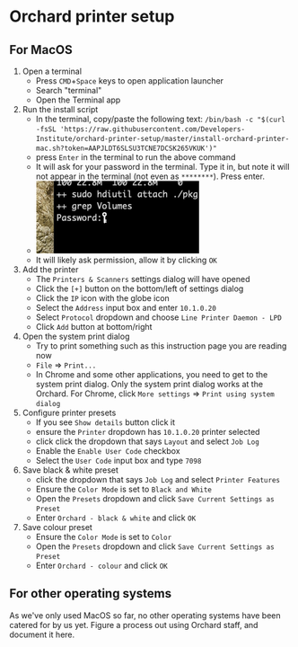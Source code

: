 # Orchard printer setup

## For MacOS

1. Open a terminal
    - Press `CMD`+`Space` keys to open application launcher
    - Search "terminal"
    - Open the Terminal app
2. Run the install script
    - In the terminal, copy/paste the following text: `/bin/bash -c "$(curl -fsSL 'https://raw.githubusercontent.com/Developers-Institute/orchard-printer-setup/master/install-orchard-printer-mac.sh?token=AAPJLDT6SLSU3TCNE7DCSK265VKUK')"`
    - press `Enter` in the terminal to run the above command
    - It will ask for your password in the terminal. Type it in, but note it will not appear in the terminal (not even as `********`). Press enter.
    - ![screenshot-password.png](screenshot-password.png)
    - It will likely ask permission, allow it by clicking `OK`
3. Add the printer
    - The `Printers & Scanners` settings dialog will have opened
    - Click the `[+]` button on the bottom/left of settings dialog
    - Click the `IP` icon with the globe icon
    - Select the `Address` input box and enter `10.1.0.20`
    - Select `Protocol` dropdown and choose `Line Printer Daemon - LPD`
    - Click `Add` button at bottom/right
4. Open the system print dialog
    - Try to print something such as this instruction page you are reading now
    - `File` => `Print...`
    - In Chrome and some other applications, you need to get to the system print dialog. Only the system print dialog works at the Orchard. For Chrome, click `More settings` => `Print using system dialog`
5. Configure printer presets
    - If you see `Show details` button click it
    - ensure the `Printer` dropdown has `10.1.0.20` printer selected
    - click click the dropdown that says `Layout` and select `Job Log`
    - Enable the `Enable User Code` checkbox
    - Select the `User Code` input box and type `7098`
6. Save black & white preset
    - click the dropdown that says `Job Log` and select `Printer Features`
    - Ensure the `Color Mode` is set to `Black and White`
    - Open the `Presets` dropdown and click `Save Current Settings as Preset`
    - Enter `Orchard - black & white` and click `OK`
7. Save colour preset
    - Ensure the `Color Mode` is set to `Color`
    - Open the `Presets` dropdown and click `Save Current Settings as Preset`
    - Enter `Orchard - colour` and click `OK`
   


## For other operating systems

As we've only used MacOS so far, no other operating systems have been catered for by us yet.
Figure a process out using Orchard staff, and document it here.

